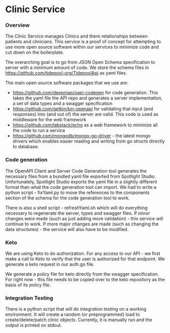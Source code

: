 # Clinic Service
### Overview

The Clinic Service manages Clinics and there relationships between patients and clinicians.
This service is a proof of concept for attempting to use more open source software
within our services to minimize code and cut down on the boilerplate.

The overarching goal is to go from JSON Open Schema specification to server with a minimum 
amount of code.  We store the schema files in https://github.com/tidepool-org/TidepoolApi
as yaml files.

The main open source software packages that we use are:

* https://github.com/deepmap/oapi-codegen for code generation.  This takes the yaml file 
the API repo and generates a server implementation, a set of data types and a swagger 
specification
* https://github.com/getkin/kin-openapi for validating that input (and responses) into 
(and out of) the server are valid.  This code is used as middleware for the web framework
* https://github.com/labstack/echo as a web framework to minimize all the code to run a
service
* https://github.com/mongodb/mongo-go-driver - the latest mongo drivers which enables easier
reading and writing from go structs directly to database.

### Code generation

The OpenAPI Client and Server Code Generation tool generates the necessary files from
a bundled yaml file exported from Spotlight Studio.  Unfortunately, Spotlight Studio 
exports the yaml file in a slightly different format than what the code generation tool
can import.  We had to write a python script - fixYaml.py to move the references to the components 
section of the schema for the code generation tool to work.

There is also a shell script - refreshYaml.sh which will do everything necessary to 
regenerate the server, types and swagger files.  If minor changes were made (such as 
just adding more validation) - this service will continue to work.  If more major changes
are made (such as changing the data structures) - the service will also have to be 
modified.

### Keto

We are using Keto to do authorization.  For any access to our API - we first make a call
to Keto to verify that the user is authorized for that endpoint.  We generate a keto request
in our auth.go file.

We generate a policy file for keto directly from the swagger specification.  For 
right now - this file needs to be copied over to the keto repository
as the basis of its policy file.

### Integration Testing

There is a python script that will do integration testing on a working environment.  It will
create a random (or preprogrammed) load to create/delete/patch clinic objects.  Currently,
it is manually run and the output is printed on stdout.

